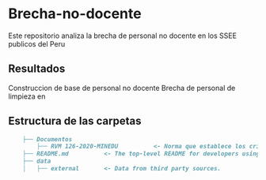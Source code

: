 # Brecha-no-docente
Este repositorio analiza la brecha de personal no docente en los SSEE publicos del Peru

## Resultados
Construccion de base de personal no docente
Brecha de personal de limpieza en


## Estructura de las carpetas

```markdown
    ├── Documentos
        ├── RVM 126-2020-MINEDU          <- Norma que establece los criterios de asignacion del perosnal no docente
    ├── README.md          <- The top-level README for developers using this project.
    ├── data
    │   ├── external       <- Data from third party sources.
```
